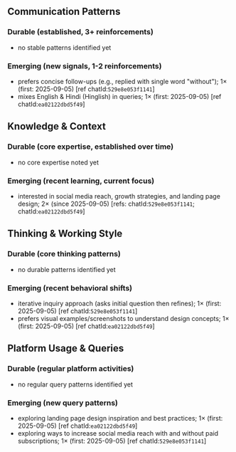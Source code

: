 ## Communication Patterns
### Durable (established, 3+ reinforcements)
- no stable patterns identified yet

### Emerging (new signals, 1-2 reinforcements)
- prefers concise follow-ups (e.g., replied with single word "without"); 1× (first: 2025-09-05) [ref chatId:`529e8e053f1141`]
- mixes English & Hindi (Hinglish) in queries; 1× (first: 2025-09-05) [ref chatId:`ea02122dbd5f49`]

## Knowledge & Context
### Durable (core expertise, established over time)
- no core expertise noted yet

### Emerging (recent learning, current focus)
- interested in social media reach, growth strategies, and landing page design; 2× (since 2025-09-05) [refs: chatId:`529e8e053f1141`; chatId:`ea02122dbd5f49`]

## Thinking & Working Style
### Durable (core thinking patterns)
- no durable patterns identified yet

### Emerging (recent behavioral shifts)
- iterative inquiry approach (asks initial question then refines); 1× (first: 2025-09-05) [ref chatId:`529e8e053f1141`]
- prefers visual examples/screenshots to understand design concepts; 1× (first: 2025-09-05) [ref chatId:`ea02122dbd5f49`]

## Platform Usage & Queries
### Durable (regular platform activities)
- no regular query patterns identified yet

### Emerging (new query patterns)
- exploring landing page design inspiration and best practices; 1× (first: 2025-09-05) [ref chatId:`ea02122dbd5f49`]
- exploring ways to increase social media reach with and without paid subscriptions; 1× (first: 2025-09-05) [ref chatId:`529e8e053f1141`]